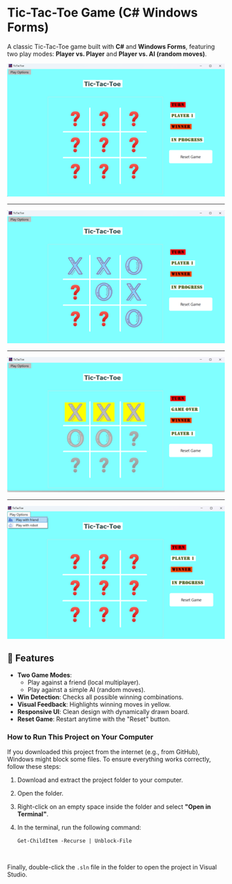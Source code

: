 

# Tic-Tac-Toe Game (C# Windows Forms)

A classic Tic-Tac-Toe game built with **C#** and **Windows Forms**, featuring two play modes: **Player vs. Player** and **Player vs. AI (random moves)**.



![1](1.png)



---



![2](2.png)



---



![3](3.png)



---



![4](4.png)

## 🚀 Features

- **Two Game Modes**:
  - Play against a friend (local multiplayer).
  - Play against a simple AI (random moves).
- **Win Detection**: Checks all possible winning combinations.
- **Visual Feedback**: Highlights winning moves in yellow.
- **Responsive UI**: Clean design with dynamically drawn board.
- **Reset Game**: Restart anytime with the "Reset" button.



### How to Run This Project on Your Computer



If you downloaded this project from the internet (e.g., from GitHub),  Windows might block some files. To ensure everything works correctly,  follow these steps:

1. Download and extract the project folder to your computer.

2. Open the folder.

3. Right-click on an empty space inside the folder and select **"Open in Terminal"**.

4. In the terminal, run the following command:

   ```
   Get-ChildItem -Recurse | Unblock-File
   ```

   ​    

Finally, double-click the `.sln` file in the folder to open the project in Visual Studio.